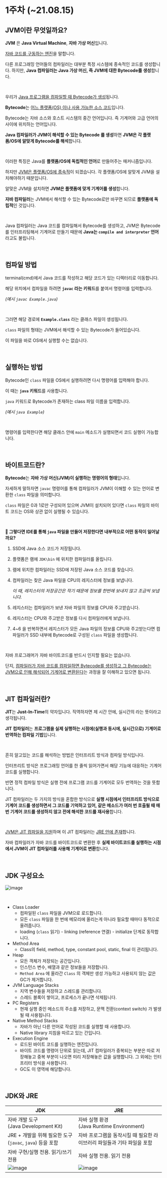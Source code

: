 # 1주차 (~21.08.15)

## JVM이란 무엇일까요?

**JVM** 은 **Java Virtual Machine**, **자바 가상 머신**입니다.

<u>자바 코드를 구동하는 엔진</u>을 말합니다.

다른 프로그래밍 언어들의 컴파일러는 대부분 특정 시스템에 종속적인 코드를 생성합니다. 하지만, **Java 컴파일러는 Java 가상 머신, 즉 JVM에 대한 Bytecode를 생성**합니다.

<br/>

우리가 <u>Java 프로그램을 컴파일할 때 Bytecode가 생성</u>됩니다. 

**Bytecode**는 <u>어느 플랫폼(OS) 이나 사용 가능한 소스 코드</u>입니다.

Bytecode는 자바 소스와 호스트 시스템의 중간 언어입니다. 즉 기계어와 고급 언어의 사이에 위치하는 언어입니다.

**Java 컴파일러가 JVM이 해석할 수 있는 Bytecode 를 생성**하면 **JVM은 각 플랫폼/OS에 알맞게 Bytecode를 해석**합니다.

<br/>

이러한 특징은 Java를 **플랫폼/OS에 독립적인 언어**로 만들어주는 매커니즘입니다.

하지만 <u>JVM은 플랫폼/OS에 종속적</u>이 되겠습니다. 각 플랫폼/OS에 알맞게 JVM을 설치해야하기 때문입니다.

알맞은 JVM을 설치하면 **JVM은 플랫폼에 맞게 기계어를 생성**합니다. 

**자바 컴파일러**는 JVM에서 해석할 수 있는 Bytecode로만 바꾸면 되므로 **플랫폼에 독립적**인 것입니다.

<br/>

Java 컴파일러는 Java 코드를 컴파일해서 Bytecode를 생성하고, JVM은 Bytecode를 인터프리팅해서 기계어로 만들기 때문에 **Java는 `compile and interpreter` 언어**라고도 불립니다.

<br/>

## 컴파일 방법

terminal(cmd)에서 Java 코드를 작성하고 해당 코드가 있는 디렉터리로 이동합니다.

해당 위치에서 컴파일을 하려면 **`javac` 라는 키워드**를 붙여서 명령어를 입력합니다.

*(예시 `javac Example.java`)*

<br/>

그러면 해당 경로에 **`Example.class`** 라는 클래스 파일이 생성됩니다.

`class` 파일의 형태는 JVM에서 해석할 수 있는 Bytecode가 들어있습니다.

이 파일을 바로 OS에서 실행할 수는 없습니다.

<br/>

## 실행하는 방법

Bytecode인 `class` 파일을 OS에서 실행하려면 다시 명령어를 입력해야 합니다.

이 때는 **`java` 키워드**를 사용합니다.

`java` 키워드로 Bytecode가 존재하는 class 파일 이름을 입력합니다.

*(예시 `java Example`)*

<br/>

명령어를 입력한다면 해당 클래스 안에 `main` 메소드가 실행되면서 코드 실행이 가능합니다.

<br/>



## 바이트코드란?

**Bytecode**는 **자바 가상 머신(JVM)이 실행하는 명령어의 형태**입니다.

자세하게 말하자면 `javac` 명령어를 통해 컴파일러가 JVM이 이해할 수 있는 언어로 변환한 `class` 파일을 의미합니다.

`class` 파일은 0과 1로만 구성되어 있으며 JVM이 설치되어 있다면 `class` 파일의 바이트 코드는 OS와 상관 없이 실행될 수 있습니다.

<br/>

**📌 그렇다면 IDE를 통해 `java` 파일을 만들어 저장한다면 내부적으로 어떤 동작이 일어날까요?**

1. SSD에 Java 소스 코드가 저장됩니다.

2. 플랫폼은 램에 `JDK\bin` 에 위치한 컴파일러를 올립니다.

3. 램에 위치한 컴파일러는 SSD에 저장된 Java 소스 코드를 찾습니다.

4. 컴파일러는 찾은 Java 파일을 CPU의  레지스터에 정보를 보냅니다.

   *이 때, 레지스터의 저장공간은 작기 때문에 정보를 한번에 보내지 않고 조금씩 보냅니다.* 

5. 레지스터는 컴파일러가 보낸 자바 파일의 정보를 CPU와 주고받습니다.

6. 레지스터는 CPU와 주고받은 정보를 다시 컴파일러에게 보냅니다.
7. 4~6 을 반복하면서 레지스터가 모든 Java 파일의 정보를 CPU와 주고받는다면 컴파일러가 SSD 내부에 Bytecode로 구성된 `class` 파일을 생성합니다.

<br/>

자바 프로그래머가 자바 바이트코드를 반드시 인지할 필요는 없습니다.

단지, <u>컴파일러가 자바 코드를 컴파일하면 Bytecode를 생성하고 그 Bytecode는 JVM으로 인해 해석되어 기계어로 변환된다</u>는 과정을 잘 이해하고 있으면 됩니다.

<br/>

## JIT 컴파일러란?

**JIT**는 **Just-In-Time**의 약자입니다. 직역하자면 제 시간 안에, 실시간의 라는 뜻이라고 생각됩니다.

**JIT 컴파일러**는 **프로그램을 실제 실행하는 시점에(실행과 동시에, 실시간으로) 기계어로 번역하는 컴파일 기법**입니다.

<br/>

흔히 알고있는 코드를 해석하는 방법은 인터프리트 방식과 컴파일 방식입니다.

인터프리트 방식은 프로그래밍 언어를 한 줄씩 읽어가면서 해당 기능에 대응하는 기계어 코드를 실행합니다.

반면 정적 컴파일 방식은 실행 전에 프로그램 코드를 기계어로 모두 번역하는 것을 뜻합니다.

JIT 컴파일러는 두 가지의 방식을 혼합한 방식으로 **실행 시점에서 인터프리트 방식으로 기계어 코드를 생성하면서 그 코드를 기억하고 있어, 같은 메소드가 여러 번 호출될 때 매번 기계어 코드를 생성하지 않고 전에 해석한 코드를 재사용**합니다.

<br/>

<u>JVM은 JIT 컴파일을 지원</u>하며 이 JIT 컴파일러는 <u>JRE 안에 존재</u>합니다.

자바 컴파일러가 자바 코드를 바이트코드로 변환한 후 **실제 바이트코드를 실행하는 시점에서 JVM이 JIT 컴파일러를 사용해 기계어로 변환**합니다.

<br/>

## JDK 구성요소

![image](https://user-images.githubusercontent.com/49138331/129469869-048639dd-a49a-4de4-aabd-ef12ad1230ca.png)

<br/>

- Class Loader
  - 컴파일된 `class` 파일을 JVM으로 로드합니다.
  - 모든 `class` 파일을 한 번에 메모리에 올리는게 아니라 필요할 때마다 동적으로 올려줍니다.
  - loading (`class` 읽기) - linking (reference 연결) - initialize 단계로 동작합니다.
- Method Area
  - Class의 field, method, type, constant pool, static, final 이 관리됩니다.
- Heap
  - 모든 객체가 저장되는 공간입니다.
  - 인스턴스 변수, 배열과 같은 정보들을 저장합니다.
  - `Method Area` 에 올라간 `Class` 의 객체만 생성 가능하고 사용되지 않는 값은 GC가 제거합니다.
- JVM Language Stacks
  - 지역 변수들을 저장하고 스레드를 관리합니다.
  - 스레드 블록이 쌓이고, 프로세스가 끝나면 삭제됩니다.
- PC Registers
  - 현재 실행 중인 메소드의 주소를 저장하고, 문맥 전환(context switch) 가 발생될 때 사용됩니다.
- Native Method Stacks
  - 자바가 아닌 다른 언어로 작성된 코드를 실행할 때 사용합니다.
  - Native library 지침을 따르고 있는 간입니다.
- Execution Engine
  - 로드된 바이트 코드를 실행하는 엔진입니다.
  - 바이트 코드를 명령어 단위로 읽는데, JIT 컴파일러가 중복되는 부분은 따로 저장해놓고 중복 부분이 나오면 미리 저장해놓은 값을 실행합니다. 그 외에는 인터프리터 방식을 사용합니다.
  - GC도 이 영역에 해당합니다.

<br/>

## JDK와 JRE

| JDK                                                          | JRE                                                          |
| ------------------------------------------------------------ | ------------------------------------------------------------ |
| 자바 개발 도구<br />(Java Development Kit)                   | 자바 실행 환경<br />(Java Runtime Environment)               |
| JRE + 개발을 위해 필요한 도구 (`javac`, `java`) 등을 포함    | 자바 프로그램을 동작시킬 때 필요한 라이브러리 파일들과 기타 파일을 포함 |
| 자바 구현/실행 전용. 읽기/쓰기 전용                          | 자바 실행 전용. 읽기 전용                                    |
| ![image](https://user-images.githubusercontent.com/49138331/129470079-03601691-f22b-4d09-91bd-542e596015f1.png) | ![image](https://user-images.githubusercontent.com/49138331/129470075-84f9d862-e4de-4636-b68e-e2f0ddd50139.png) |




